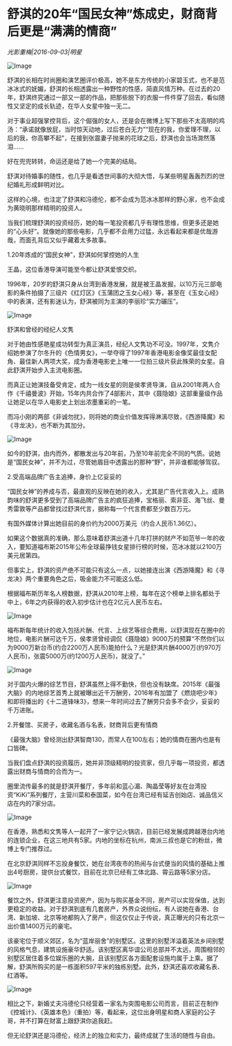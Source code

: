 # 舒淇的20年“国民女神”炼成史，财商背后更是“满满的情商”

*光影重梅|2016-09-03|明星*

![Image](http://p8.qhimg.com/t016978be0c94ef4b96.jpg?size=1920x1080)

舒淇的长相在时尚圈和演艺圈评价极高，她不是东方传统的小家碧玉式，也不是范冰冰式的妩媚，舒淇的长相透露出一种野性的性感，简直风情万种。在过去的20年，舒淇终究通过一部又一部的作品，把那些脱下的衣服一件件穿了回去，看似随性又坚定的成长轨迹，在华人女星中独一无二。

对于事业超强掌控背后，这个倔强的女人，还是会在微博上写下那些不太高明的鸡汤：“承诺就像放屁，当时惊天动地，过后苍白无力”“现在的我，你爱理不理，以后的我，你高攀不起”，在接到张震妻子抛来的花球之后，舒淇也会当场潸然落泪……

好在兜兜转转，命运还是给了她一个完美的结局。

舒淇对待婚事的随性，也几乎是看透世间事的大彻大悟，与某些明星轰轰烈烈的世纪婚礼形成鲜明对比。

这样的心境，也注定了舒淇和冯德伦，都不会成为范冰冰那样的野心家，也不会成为黄晓明那样精明的投资人。

当我们梳理舒淇的投资经历，她的每一笔投资都几乎有理性思维，但更多还是她的“心头好”。就像她的那些电影，几乎都不会用力过猛，永远看起来都是优哉游哉，而面孔背后又似乎藏着太多故事。

1.20年炼成的“国民女神”，舒淇如何掌控她的人生

王晶，这位香港导演可能至今都让舒淇爱恨交织。

1996年，20岁的舒淇只身从台湾到香港发展，就是被王晶发掘，以10万元三部电影的条件拍摄了三级片《红灯区》《玉蒲团之玉女心经》等，甚至在《玉女心经》中的表演，还有影迷认为，舒淇被同为主演的李丽珍“实力碾压”。

![Image](http://p2.pstatp.com/large/31d0000393136f807183)

舒淇和曾经的经纪人文隽

对于她由性感艳星成功转型为真正演员，经纪人文隽功不可没。1997年，文隽介绍她参演了尔冬升的《色情男女》，一举夺得了1997年香港电影金像奖最佳女配角、最佳新人两项大奖，成为香港电影史上唯一一位拍三级片获此殊荣的女星。自此舒淇开始步入主流电影圈。

而真正让她演技备受肯定，成为一线女星的则是侯孝贤导演，自从2001年两人合作《千禧曼波》开始，15年内共合作了4部影片，其中《聂隐娘》这部重量级作品让她足以在华人电影史上划出浓墨重彩的一笔。

而冯小刚的两部《非诚勿扰》，则将她的商业价值发挥得淋漓尽致，《西游降魔》和《寻龙决》，也不断为其加分。

![Image](http://p1.pstatp.com/large/31c900046827bf286947)

如今的舒淇，由内而外，都散发出与20年前，乃至10年前完全不同的气质。说她是“国民女神”，并不为过，尽管她眉目中透露出的那种“野”，并非谁都能够驾驭。

2.受高端品牌广告主追捧，身价上亿妥妥的

“国民女神”的养成与否，最直观的反映在她的收入，尤其是广告代言收入上。成熟韵味的舒淇更多受到了高端品牌广告主的疯狂追捧，宝格丽、索非亚、海飞丝、曼秀雷敦等产品都曾找过舒淇代言，据称每一个代言费都至少数百万元。

有国外媒体计算出她目前的身价约为2000万美元（约合人民币1.36亿）。

如果这个数据真的准确，那么意味着舒淇出道十几年打拼的财产不如范爷一年的收入，要知道福布斯2015年公布全球最挣钱女星排行榜的时候，范冰冰就以2100万美元居第四。

但事实上，舒淇的资产绝不可能只有这么一点，以她接连出演《西游降魔》和《寻龙决》两个重要角色之后，吸金能力不可能这么低。

根据福布斯历年名人榜数据，舒淇从2010年上榜，每年在这个榜单上排名都处于中上，6年之内获得的收入初步估计也在2亿元人民币左右。

![Image](http://p2.pstatp.com/large/31ce00022bf78af3468e)

福布斯每年统计的收入包括片酬、代言、上综艺等综合费用，以舒淇现在在圈中的地位，电影片酬可达千万，侯孝贤曾经调侃《聂隐娘》9000万的预算“不然你们以为9000万新台币(约合2200万人民币)能拍什么？光是舒淇片酬4000万(约970万人民币)，张震5000万(约1200万人民币)，就没了。”

![Image](http://p2.pstatp.com/large/31bd000467fa59f779ce)

对于国内火爆的综艺节目，舒淇虽然上得不勤快，但也没有缺席。2015年《最强大脑》的内地综艺首秀上就被曝出近千万酬劳，2016年有加盟了《燃烧吧少年》和即将播出的《十二道锋味3》，想来一年时间过去了酬劳只会多不会少，妥妥的千万进账。

2.开餐馆、买房子，收藏名酒与名表，财商背后更有情商

《最强大脑》曾经测出舒淇智商130，而常人在100左右；她的情商在圈内也是有口皆碑。

当我们盘点舒淇的投资履历，她并非顶级精明的投资家，但几乎每一项投资，都透露出财商与情商的合而为一。

圈里流传最多的就是舒淇开餐厅，多年前和蓝心湄、陶晶莹等好友在台湾投资“KiKi”系列餐厅，主营川菜和泰国菜，如今在台湾已经有延吉创始店、诚品信义店在内的7家分店。

![Image](http://p2.pstatp.com/large/31bd000467fcf0c6f432)

在香港，熟悉和文隽等人一起开了一家宁记火锅店，目前已经发展成跨越港台内地的连锁企业，在这三地共有5家。内地的坐标在杭州，南派三叔也是它的粉丝，微博上专门推荐过。

在北京舒淇同样不忘投身餐饮，她在台湾夜市的热闹与台式便当的风情的基础上推出4号厨房，提供台式餐饮，目前在北京已经有工体北路、霄云路等5家分店。

![Image](http://p3.pstatp.com/large/31ca000236c5f1a210d2)

餐饮之外，舒淇更注意投资房产，因为与购买基金不同，房产可以实现保值，达到更稳定的收益。对于舒淇到底有几套房产，外界众说纷纭，有人说她在香港、台湾、新加坡、北京等地都购入了房产，但这仅仅止于传说，真正曝光的只有北京一出价值1400万元的豪宅。

该豪宅位于顺义郊区，名为“蓝岸丽舍”的别墅区。这里的别墅洋溢着英法乡间别墅的风格气息，建筑设施豪华舒适。该别墅区离华谊公司总部并不太远，周围相邻的别墅区居住着多位娱乐圈的大腕，且该别墅区各方面配套设施均属于上乘。据了解，舒淇所购买的是一栋面积597平米的独栋别墅。此外，舒淇还喜欢收藏名表、红酒等。

![Image](http://p1.pstatp.com/large/31ce00022bf875c344df)

相比之下，新婚丈夫冯德伦只经营着一家名为突围电影公司而言，目前正在制作《控城计》、《英雄本色》（重拍）等，看起来，这位出身明星和商人家庭的公子哥，并不打算在财富上跟舒淇你追我赶。

但无论舒淇还是冯德伦，经济上的独立和实力，最终成就了生活的随性与自由。

